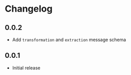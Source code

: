 # Changelog

## 0.0.2

- Add `transformation` and `extraction` message schema

## 0.0.1

- Initial release
